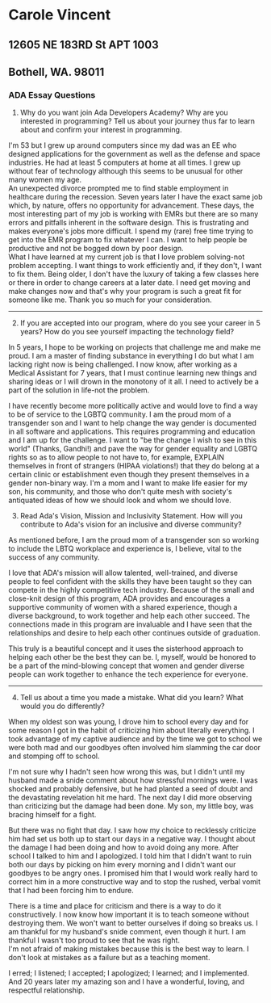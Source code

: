 # Carole Vincent
## 12605 NE 183RD St APT 1003
## Bothell, WA. 98011


### ADA Essay Questions
  

1. Why do you want join Ada Developers Academy? Why are you interested in programming? Tell us about your journey thus far to learn about and confirm your interest in programming.
  
I'm 53 but I grew up around computers since my dad was an EE who designed applications for the government as well as the defense and space industries. He had at least 5 computers at home at all times. I grew up without fear of technology although this seems to be unusual for other many women my age.  
An unexpected divorce prompted me to find stable employment in healthcare during the recession.  Seven years later I have the exact same job which, by nature, offers no opportunity for advancement. These days, the most interesting part of my job is working with EMRs but there are so many errors and pitfalls inherent in the software design.  This is frustrating and makes everyone's jobs more difficult.  I spend my (rare) free time trying to get into the EMR program to fix whatever I can. I want to help people be productive and not be bogged down by poor design.  
What I have learned at my current job is that I love problem solving-not problem accepting. I want things to work efficiently and, if they don't, I want to fix them. 
Being older, I don't have the luxury of taking a few classes here or there in order to change careers at a later date. I need get moving and make changes now and that's why your program is such a great fit for someone like me.  Thank you so much for your consideration.

---

2. If you are accepted into our program, where do you see your career in 5 years? How do you see yourself impacting the technology field?
  
In 5 years, I hope to be working on projects that challenge me and make me proud. I am a master of finding substance in everything I do but what I am lacking right now is being challenged.  I now know, after working as a Medical Assistant for 7 years, that I must continue learning new things and sharing ideas or I will drown in the monotony of it all. I need to actively be a part of the solution in life-not the problem. 

I have recently become more politically active and would love to find a way to be of service to the LGBTQ community. I am the proud mom of a transgender son and I want to help change the way gender is documented in all software and applications.  This requires programming and education and I am up for the challenge. I want to "be the change I wish to see in this world" (Thanks, Gandhi!) and pave the way for gender equality and LGBTQ rights so as to allow people to not have to, for example,  EXPLAIN themselves in front of strangers (HIPAA violations!) that they do belong at a certain clinic or establishment even though they present themselves in a gender non-binary way.  I'm a mom and I want to make life easier for my son, his community, and those who don't quite mesh with society's antiquated ideas of how we should look and whom we should love. 

3. Read Ada's Vision, Mission and Inclusivity Statement. How will you contribute to Ada's vision for an inclusive and diverse community?

As mentioned before, I am the proud mom of a transgender son so working to include the LBTQ workplace and experience is, I believe, vital to the success of any community. 

I love that ADA's mission will allow talented, well-trained, and diverse people to feel confident with the skills they have been taught so they can compete in the highly competitive tech industry.  Because of the small and close-knit design of this program, ADA provides and encourages a supportive community of women with a shared experience, though a diverse background, to work together and help each other succeed.  The connections made in this program are invaluable and I have seen that the relationships and desire to help each other continues outside of graduation.

This truly is a beautiful concept and it uses the sisterhood approach to helping each other be the best they can be. 
I, myself, would be honored to be a part of the mind-blowing concept that women and gender diverse people can work together to enhance the tech experience for everyone.

---

4. Tell us about a time you made a mistake. What did you learn? What would you do differently?

When my oldest son was young, I drove him to school every day and for some reason I got in the habit of criticizing him about literally everything. I took advantage of my captive audience and by the time we got to school we were both mad and our goodbyes often involved him slamming the car door and stomping off to school.  

I'm not sure why I hadn't seen how wrong this was, but I didn't until my husband made a snide comment about how stressful mornings were. I was shocked and probably defensive, but he had planted a seed of doubt and the devastating revelation hit me hard. The next day I did more observing than criticizing but the damage had been done.  My son, my little boy, was bracing himself for a fight.  

But there was no fight that day.  I saw how my choice to recklessly criticize him had set us both up to start our days in a negative way.  I thought about the damage I had been doing and how to avoid doing any more.  After school I talked to him and I apologized. I told him that I didn't want to ruin both our days by picking on him every morning and I didn't want our goodbyes to be angry ones.  I promised him that I would work really hard to correct him in a more constructive way and to stop the rushed, verbal vomit that I had been forcing him to endure.  

There is a time and place for criticism and there is a way to do it constructively.  I now know how important it is to teach someone without destroying them. We won't want to better ourselves if doing so breaks us.
I am thankful for my husband's snide comment, even though it hurt.  I am thankful I wasn't too proud to see that he was right.  
I'm not afraid of making mistakes because this is the best way to learn.  I don't look at mistakes as a failure but as a teaching moment. 

I erred; I listened; I accepted; I apologized; I learned; and I implemented.  And 20 years later my amazing son and I have a wonderful, loving, and respectful relationship.  

